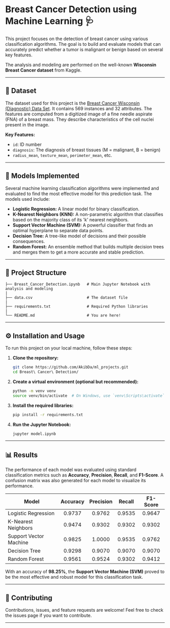 # Breast Cancer Detection using Machine Learning 🩺

This project focuses on the detection of breast cancer using various classification algorithms. The goal is to build and evaluate models that can accurately predict whether a tumor is malignant or benign based on several key features.

The analysis and modeling are performed on the well-known **Wisconsin Breast Cancer dataset** from Kaggle.

-----

## 📖 Dataset

The dataset used for this project is the [Breast Cancer Wisconsin (Diagnostic) Data Set](https://www.kaggle.com/datasets/uciml/breast-cancer-wisconsin-data). It contains 569 instances and 32 attributes. The features are computed from a digitized image of a fine needle aspirate (FNA) of a breast mass. They describe characteristics of the cell nuclei present in the image.

**Key Features:**

  * `id`: ID number
  * `diagnosis`: The diagnosis of breast tissues (M = malignant, B = benign)
  * `radius_mean`, `texture_mean`, `perimeter_mean`, etc.

-----

## 🤖 Models Implemented

Several machine learning classification algorithms were implemented and evaluated to find the most effective model for this prediction task. The models used include:

  * **Logistic Regression:** A linear model for binary classification.
  * **K-Nearest Neighbors (KNN):** A non-parametric algorithm that classifies based on the majority class of its 'k' nearest neighbors.
  * **Support Vector Machine (SVM):** A powerful classifier that finds an optimal hyperplane to separate data points.
  * **Decision Tree:** A tree-like model of decisions and their possible consequences.
  * **Random Forest:** An ensemble method that builds multiple decision trees and merges them to get a more accurate and stable prediction.

-----

## 📂 Project Structure

```
├── Breast_Cancer_Detection.ipynb   # Main Jupyter Notebook with analysis and modeling
|
├── data.csv                        # The dataset file
|
├── requirements.txt                # Required Python libraries
|
└── README.md                       # You are here!
```

-----

## ⚙️ Installation and Usage

To run this project on your local machine, follow these steps:

1.  **Clone the repository:**

    ```bash
    git clone https://github.com/AkibDa/ml_projects.git
    cd Breast\ Cancer\ Detection/
    ```

2.  **Create a virtual environment (optional but recommended):**

    ```bash
    python -m venv venv
    source venv/bin/activate  # On Windows, use `venv\Scripts\activate`
    ```

3.  **Install the required libraries:**

    ```bash
    pip install -r requirements.txt
    ```

4.  **Run the Jupyter Notebook:**

    ```bash
    jupyter model.ipynb
    ```

-----

## 📊 Results

The performance of each model was evaluated using standard classification metrics such as **Accuracy**, **Precision**, **Recall**, and **F1-Score**. A confusion matrix was also generated for each model to visualize its performance.

| Model               | Accuracy | Precision | Recall | F1-Score |
| ------------------- | :------: | :-------: | :----: | :------: |
| Logistic Regression |   0.9737   |   0.9762    |  0.9535  |   0.9647   |
| K-Nearest Neighbors |   0.9474   |   0.9302    |  0.9302  |   0.9302   |
| Support Vector Machine|   0.9825  |   1.0000    |  0.9535  |   0.9762   |
| Decision Tree       |   0.9298   |   0.9070    |  0.9070  |   0.9070   |
| Random Forest       |   0.9561   |   0.9524    |  0.9302  |   0.9412   |


With an accuracy of **98.25%**, the **Support Vector Machine (SVM)** proved to be the most effective and robust model for this classification task.

-----

## 🤝 Contributing

Contributions, issues, and feature requests are welcome\! Feel free to check the issues page if you want to contribute.

-----